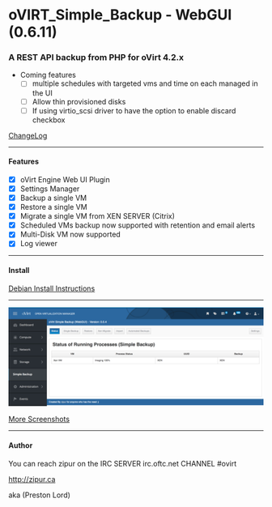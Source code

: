 # oVIRT_Simple_Backup - WebGUI (0.6.11)

### A REST API backup from PHP for oVirt 4.2.x


 - Coming features
    - [ ] multiple schedules with targeted vms and time on each managed in the UI
    - [ ] Allow thin provisioned disks
    - [ ] If using virtio_scsi driver to have the option to enable discard checkbox
      
[ChangeLog](https://github.com/zipurman/oVIRT_Simple_Backup/blob/master/ChangeLog.md)

---

#### Features

 - [x] oVirt Engine Web UI Plugin
 - [x] Settings Manager
 - [x] Backup a single VM
 - [x] Restore a single VM
 - [x] Migrate a single VM from XEN SERVER (Citrix)
 - [x] Scheduled VMs backup now supported with retention and email alerts
 - [x] Multi-Disk VM now supported
 - [x] Log viewer

---

#### Install

[Debian Install Instructions](https://github.com/zipurman/oVIRT_Simple_Backup/blob/master/docs/install_debian.md)

---

![ ](screenshots/SS01.png?raw=true)

[More Screenshots](https://github.com/zipurman/oVIRT_Simple_Backup/tree/master/screenshots)

---

#### Author

You can reach zipur on the IRC SERVER irc.oftc.net CHANNEL #ovirt

http://zipur.ca

aka (Preston Lord)

